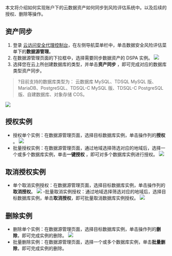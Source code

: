 本文将介绍如何实现账户下的云数据资产如何同步到风险评估系统中。以及后续的授权、删除等操作。

## 资产同步
1. 登录 [云访问安全代理控制台](https://console.cloud.tencent.com/casb)，在左侧导航菜单栏中，单击数据安全风险评估菜单下的**数据源管理**。
2. 在数据源管理页面的下拉框中，选择需要同步数据资产的 DSPA 实例。
![](https://qcloudimg.tencent-cloud.cn/raw/8a7571d8544b4e2e4ffd62e6fa924dad.png)
3. 选择您在云上所创建数据库的类型，并单击**资产同步** ，即可完成对应的数据库类型资产同步。
>?目前支持的数据库类型为： 云数据库 MySQL、TDSQL MySQL 版、MariaDB、PostgreSQL、TDSQL-C MySQL 版、TDSQL-C PostgreSQL 版、自建数据库、对象存储 COS。
>
![](https://qcloudimg.tencent-cloud.cn/raw/17e5469fbfe028dfc902e9b347ba9e95.png)

## 授权实例
- 授权单个实例：在数据源管理页面，选择目标数据库实例，单击操作列的**授权** 。
![](https://qcloudimg.tencent-cloud.cn/raw/4085a4ef6422106d4965dd9cd7941622.png)
- 批量授权实例：在数据源管理页面，通过地域选择筛选对应的地域后，选择一个或多个数据库实例，单击**一键授权** ，即可对多个数据库实例进行授权。
![](https://qcloudimg.tencent-cloud.cn/raw/e3ac1b15969782a1a49b9b648a18699e.png)

## 取消授权实例
- 单个取消实例授权：在数据源管理页面，选择目标数据库实例，单击操作列的**取消授权**。
![](https://qcloudimg.tencent-cloud.cn/raw/e58f03967728b6d908d8f6e033963545.png)
-批量取消实例授权：通过地域选择筛选对应的地域后，选择目标数据库实例，单击**取消授权**，即可批量取消数据库实例授权。
![](https://qcloudimg.tencent-cloud.cn/raw/2a708be0c69aba048ec332fa58c407ed.png)

## 删除实例
- 删除单个实例：在数据源管理页面，选择目标数据库实例，单击操作列的**删除**，即可完成实例的删除。
![](https://qcloudimg.tencent-cloud.cn/raw/3c2421a80fbd09cbf47b328121a55925.png)
- 批量删除实例：在数据源管理页面，选择一个或多个数据库实例，单击**批量删除**，即可完成实例的删除。
